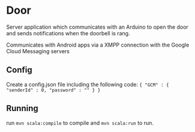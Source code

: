 # Door
Server application which communicates with an Arduino to open the door and sends notifications when the doorbell is rang.


Communicates with Android apps via a XMPP connection with the Google Cloud Messaging servers 

## Config
Create a config.json file including the following code:
`{
	"GCM" : {
		"senderId" : 0,
		"password" : ""
	}
}`

## Running
run `mvn scala:compile` to compile and `mvn scala:run` to run.
